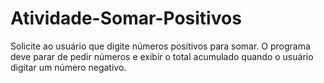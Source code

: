 # Atividade-Somar-Positivos
Solicite ao usuário que digite números positivos para somar. O programa deve parar de pedir números e exibir o total acumulado quando o usuário digitar um número negativo.
